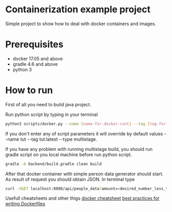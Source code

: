 # Containerization example project

Simple project to show how to deal with docker containers and images.

# Prerequisites
- docker 17.05 and above
- gradle 4.6 and above
- python 3

# How to run

First of all you need to build java project. 

Run python script by typing in your terminal

```bash
python3 scripts/docker.py --name [name-for-docker-cont] --tag [tag-for-docker-img] --type [default or multistage]
```

If you don't enter any of script parameters it will override by default values --name tut --tag tut:latest --type multistage.

If you have any problem with running multistage build, you should run gradle script on you local machine before run python script.

```bash
gradle -b backend/build.gradle clean build
```

After that docker container with simple person data generator should start. As result of request you should obtain JSON.
In terminal type

```bash
curl -XGET localhost:8080/api/people_data?amount=<desired_number_less_than_100>
```

Usefull cheatsheets and other thigs
[docker cheatsheet](https://github.com/wsargent/docker-cheat-sheet)
[best practices for writing Dockerfiles](https://docs.docker.com/develop/develop-images/dockerfile_best-practices/)

